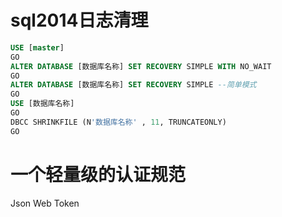 # sql2014日志清理
```sql
USE [master]
GO
ALTER DATABASE [数据库名称] SET RECOVERY SIMPLE WITH NO_WAIT
GO
ALTER DATABASE [数据库名称] SET RECOVERY SIMPLE --简单模式
GO
USE [数据库名称]
GO
DBCC SHRINKFILE (N'数据库名称' , 11, TRUNCATEONLY)
GO
```

# 一个轻量级的认证规范
Json Web Token